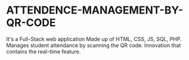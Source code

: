 # ATTENDENCE-MANAGEMENT-BY-QR-CODE

It's a Full-Stack web application
Made up of HTML, CSS, JS, SQL, PHP.
Manages student attendance by scanning the QR code.
Innovation that contains the real-time feature.
